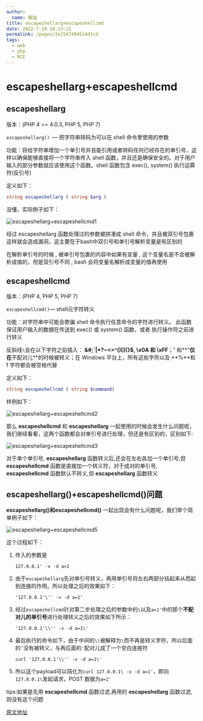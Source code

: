 ```yaml
---
author: 
  name: 搬运
title: escapeshellarg+escapeshellcmd 
date: 2022-7-19 10:13:21
permalink: /pages/2e1547494524d1cd
tags: 
  - web
  - php
  - RCE
---
```


# escapeshellarg+escapeshellcmd

## escapeshellarg

版本：(PHP 4 >= 4.0.3, PHP 5, PHP 7)

`escapeshellarg() `— 把字符串转码为可以在 shell 命令里使用的参数

功能：将给字符串增加一个单引号并且能引用或者转码任何已经存在的单引号，这样以确保能够直接将一个字符串传入 shell 函数，并且还是确保安全的。对于用户输入的部分参数就应该使用这个函数。shell 函数包含 exec(), system() 执行运算符(反引号)

定义如下：

```php
string escapeshellarg ( string $arg )
```

没懂，实际例子如下：

![escapeshellarg+escapeshellcmd1](https://cdn.jsdelivr.net/gh/Zephyrccc/ImageHostingService/Blog/escapeshellarg+escapeshellcmd1.png)

经过 escapeshellarg 函数处理过的参数被拼凑成 shell 命令，并且被双引号包裹这样就会造成漏洞，这主要在于bash中双引号和单引号解析变量是有区别的

在解析单引号的时候 , 被单引号包裹的内容中如果有变量 , 这个变量名是不会被解析成值的，但是双引号不同 , bash 会将变量名解析成变量的值再使用

## escapeshellcmd

版本：(PHP 4, PHP 5, PHP 7)

`escapeshellcmd()`— shell元字符转义

功能：对字符串中可能会欺骗 shell 命令执行任意命令的字符进行转义。 此函数保证用户输入的数据在传送到 exec() 或 system() 函数，或者 执行操作符之前进行转义

反斜线`\`会在以下字符之前插入： **&#;`|*?~<>^()[]{}$, \x0A 和 \xFF**；**'** 和**"**仅在**不配对儿**的时候被转义；在 Windows 平台上，所有这些字符以及 **%**和 **!** 字符都会被空格代替

定义如下：

```php
string escapeshellcmd ( string $command)
```

样例如下：

![escapeshellarg+escapeshellcmd2](https://cdn.jsdelivr.net/gh/Zephyrccc/ImageHostingService/Blog/escapeshellarg+escapeshellcmd2.png)

那么 **escapeshellcmd** 和 **escapeshellarg** 一起使用的时候会发生什么问题呢，我们继续看看，这两个函数都会对单引号进行处理，但还是有区别的，区别如下:

![escapeshellarg+escapeshellcmd3](https://cdn.jsdelivr.net/gh/Zephyrccc/ImageHostingService/Blog/escapeshellarg+escapeshellcmd3.png)

对于单个单引号, **escapeshellarg** 函数转义后,还会在左右各加一个单引号,但 **escapeshellcmd** 函数是直接加一个转义符，对于成对的单引号, **escapeshellcmd** 函数默认不转义,但 **escapeshellarg** 函数转义

## escapeshellarg()+escapeshellcmd()问题

**escapeshellarg()**和**escapeshellcmd()** 一起出现会有什么问题呢，我们举个简单例子如下：

![escapeshellarg+escapeshellcmd5](https://cdn.jsdelivr.net/gh/Zephyrccc/ImageHostingService/Blog/escapeshellarg+escapeshellcmd5.png)

这个过程如下：

1. 传入的参数是

   ```
   127.0.0.1' -v -d a=1
   ```

2. 由于`escapeshellarg`先对单引号转义，再用单引号将左右两部分括起来从而起到连接的作用。所以处理之后的效果如下：

   ```
   '127.0.0.1'\'' -v -d a=1'
   ```

3. 经过`escapeshellcmd`针对第二步处理之后的参数中的`\`以及`a=1'`中的那个**不配对儿的单引号**进行处理转义之后的效果如下所示：

   ```
   '127.0.0.1'\\'' -v -d a=1\'
   ```

4. 最后执行的命令如下，由于中间的`\\`被解释为`\`而不再是转义字符，所以后面的`'`没有被转义，与再后面的`'`配对儿成了一个空白连接符

   ```
   curl '127.0.0.1'\\'' -v -d a=1\'
   ```

5. 所以这个payload可以简化为`curl 127.0.0.1\ -v -d a=1'`，即向`127.0.0.1\`发起请求，POST 数据为`a=1'`

tips:如果是先用 **escapeshellcmd** 函数过滤,再用的 **escapeshellarg** 函数过滤,则没有这个问题

[原文地址](http://www.lmxspace.com/2018/07/16/谈谈escapeshellarg参数绕过和注入的问题/)